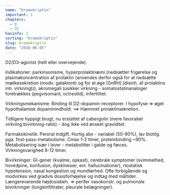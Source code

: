 ```yaml
---
name: "bromokriptin"
important: 1
chapters:  
  - 9 
  - 32
hasinfo: 1
sorting: "bromokriptin"
slug: bromokriptin
date: "2016-06-05"
---
```


D2/D3-agonist (helt eller overvejende). 

Indikationer: parkinsonisme, hyperprolaktinæmi (nedsætter frigørelse og plasmakoncentration af prolaktin (anvendes derfor også for at nedsætte mælkesekretion (modv. galaktoré) og for at øge [GnRH] (disinh. af prolaktins inh. virkning))), akromegali (usikker virkning - somatostatinanaloger foretrækkes (pegvisomant, octreotid), infertilitet.

Virkningsmekanisme: Binding til D2-dopamin-receptorer. I hypofyse => øget hypothalamisk dopaminindhold. ==> Hæmmet prolaktinsekretion.

Tidligere hyppigt brugt, nu erstattet af cabergolin (mere favorabel virkning:bivirkning-ratio) - dog ikke ved ønsket graviditet.

Farmakokinetik: Peroral indgift. Hurtig abs - variabel (50-90%), lav biotilg. pga. first-pass-metabolisme. Cmax 1-2 timer, proteinbinding ~90%. Metabolisering især i lever - metabolitter i galde og fæces. Virkningsvarighed 8-12 timer.

Bivirkninger: GI-gener (kvalme, opkast), cerebrale symptomer (svimmelhed, hovedpine, konfusion, dyskinesier, evt. hallucinationer), rtostatisk hypotension, nasal kongestion og mundtørhed. Ofte forbigående og modvirkes ved gradvis dosisforhøjelse og indtag med måltider. Længerevarende højdosisbeh. => perifer vasokonstr. og pulmonale bivirkninger (lungeinfiltrater, pleurale belægninger).
